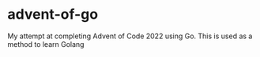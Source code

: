 # advent-of-go
My attempt at completing Advent of Code 2022 using Go. This is used as a method to learn Golang
